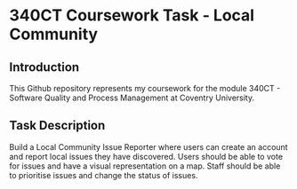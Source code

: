 # 340CT Coursework Task - Local Community

## Introduction

This Github repository represents my coursework for the module 340CT - Software Quality and Process Management at Coventry University.

## Task Description

Build a Local Community Issue Reporter where users can create an account and report
local issues they have discovered. Users should be able to vote for issues and have a visual representation on a map. Staff should be able to prioritise issues and change the status of issues.